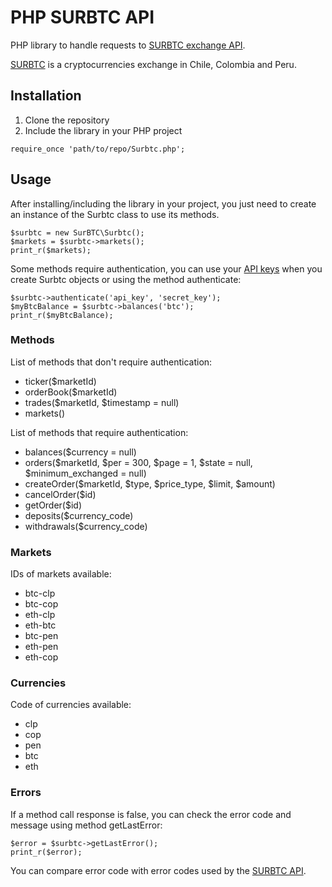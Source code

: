 # PHP SURBTC API
PHP library to handle requests to [SURBTC exchange API](http://api.surbtc.com/).

[SURBTC](https://api.surbtc.com/) is a cryptocurrencies exchange in Chile, Colombia and Peru.

## Installation
1. Clone the repository
2. Include the library in your PHP project

```
require_once 'path/to/repo/Surbtc.php';
```

## Usage

After installing/including the library in your project, you just need to create an instance of the Surbtc class to use its methods.

```
$surbtc = new SurBTC\Surbtc();
$markets = $surbtc->markets();
print_r($markets);
```

Some methods require authentication, you can use your [API keys](http://soporte.surbtc.com/otros-temas/api-de-surbtc) when you create Surbtc objects or using the method authenticate:

```
$surbtc->authenticate('api_key', 'secret_key');
$myBtcBalance = $surbtc->balances('btc');
print_r($myBtcBalance);
```

### Methods

List of methods that don't require authentication:

- ticker($marketId)
- orderBook($marketId)
- trades($marketId, $timestamp = null)
- markets()

List of methods that require authentication:

- balances($currency = null)
- orders($marketId, $per = 300, $page = 1, $state = null, $minimum_exchanged = null)
- createOrder($marketId, $type, $price_type, $limit, $amount)
- cancelOrder($id)
- getOrder($id)
- deposits($currency_code)
- withdrawals($currency_code)

### Markets

IDs of markets available:

- btc-clp
- btc-cop
- eth-clp
- eth-btc
- btc-pen
- eth-pen
- eth-cop

### Currencies

Code of currencies available:

- clp
- cop
- pen
- btc
- eth

### Errors

If a method call response is false, you can check the error code and message using method getLastError:

```
$error = $surbtc->getLastError();
print_r($error);
```

You can compare error code with error codes used by the [SURBTC API](http://api.surbtc.com/#errors).

